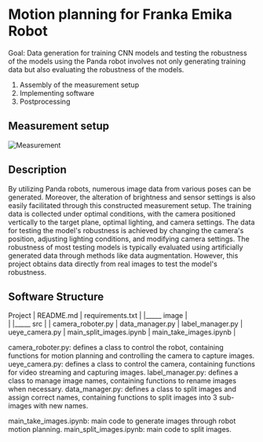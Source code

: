 # Motion planning for Franka Emika Robot 

Goal: Data generation for training CNN models and testing the robustness of the models using the Panda robot involves not only generating training data but also evaluating the robustness of the models.

1. Assembly of the measurement setup
2. Implementing software
3. Postprocessing

## Measurement setup

![Measurement](https://github.com/Shaoxiang2021/PandaRobot-motion-planning/assets/88537773/f50d6534-fd88-4a73-b78c-f59e2c959470)

## Description

By utilizing Panda robots, numerous image data from various poses can be generated. Moreover, the alteration of brightness and sensor settings is also easily facilitated through this constructed measurement setup. The training data is collected under optimal conditions, with the camera positioned vertically to the target plane, optimal lighting, and camera settings. The data for testing the model's robustness is achieved by changing the camera's position, adjusting lighting conditions, and modifying camera settings. The robustness of most testing models is typically evaluated using artificially generated data through methods like data augmentation. However, this project obtains data directly from real images to test the model's robustness.

## Software Structure

Project
|      README.md
|      requirements.txt
|
|_____ image
|      
|
|_____ src
|
|      camera_roboter.py
|      data_manager.py
|      label_manager.py
|      ueye_camera.py
|      main_split_images.ipynb
|      main_take_images.ipynb
|

camera_roboter.py: defines a class to control the robot, containing functions for motion planning and controlling the camera to capture images.
ueye_camera.py: defines a class to control the camera, containing functions for video streaming and capturing images.
label_manager.py: defines a class to manage image names, containing functions to rename images when necessary.
data_manager.py: defines a class to split images and assign correct names, containing functions to split images into 3 sub-images with new names.

main_take_images.ipynb: main code to generate images through robot motion planning.
main_split_images.ipynb: main code to split images.















